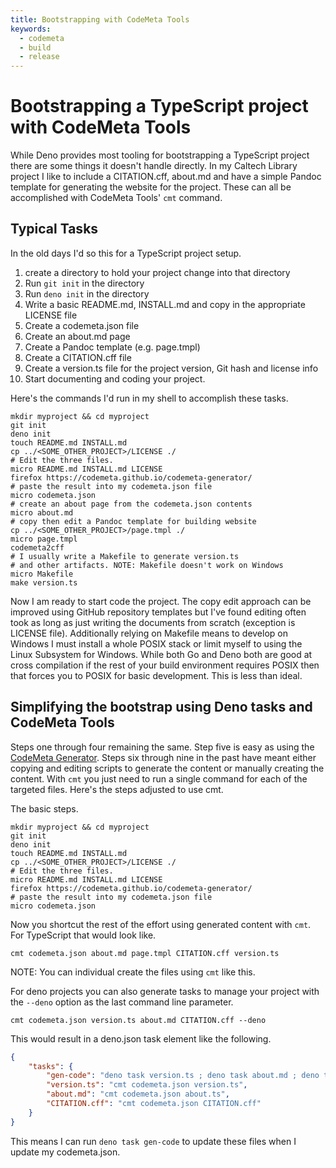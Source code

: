 ```yaml
---
title: Bootstrapping with CodeMeta Tools
keywords:
  - codemeta
  - build
  - release
---
```


# Bootstrapping a TypeScript project with CodeMeta Tools

While Deno provides most tooling for bootstrapping a TypeScript project there are some things it doesn't handle directly.  In my Caltech Library project I like to include a CITATION.cff, about.md and have a simple Pandoc template for generating the website for the project.  These can all be accomplished with CodeMeta Tools' `cmt` command.

## Typical Tasks

In the old days I'd so this for a TypeScript project setup.

1. create a directory to hold your project change into that directory
2. Run `git init` in the directory
3. Run `deno init` in the directory
4. Write a basic README.md, INSTALL.md and copy in the appropriate LICENSE file
5. Create a codemeta.json file
6. Create an about.md page
7. Create a Pandoc template (e.g. page.tmpl)
8. Create a CITATION.cff file
9. Create a version.ts file for the project version, Git hash and license info
10. Start documenting and coding your project.

Here's the commands I'd run in my shell to accomplish these tasks.

~~~shell
mkdir myproject && cd myproject
git init
deno init
touch README.md INSTALL.md
cp ../<SOME_OTHER_PROJECT>/LICENSE ./
# Edit the three files.
micro README.md INSTALL.md LICENSE
firefox https://codemeta.github.io/codemeta-generator/
# paste the result into my codemeta.json file
micro codemeta.json
# create an about page from the codemeta.json contents
micro about.md
# copy then edit a Pandoc template for building website
cp ../<SOME_OTHER_PROJECT>/page.tmpl ./
micro page.tmpl
codemeta2cff
# I usually write a Makefile to generate version.ts
# and other artifacts. NOTE: Makefile doesn't work on Windows
micro Makefile
make version.ts
~~~

Now I am ready to start code the project. The copy edit approach can be improved using GitHub repository templates but I've found editing often took as long as just writing the documents from scratch (exception is LICENSE file). Additionally relying on Makefile means to develop on Windows I must install a whole POSIX stack or limit myself to using the Linux Subsystem for Windows. While both Go and Deno both are good at cross compilation if the rest of your build environment requires POSIX then that forces you to POSIX for basic development. This is less than ideal.

## Simplifying the bootstrap using Deno tasks and CodeMeta Tools

Steps one through four remaining the same. Step five is easy as using the [CodeMeta Generator](https://codemeta.github.io/codemeta-generator/). Steps six through nine in the past have meant either copying and editing scripts to generate the content or manually creating the content. With `cmt` you just need to run a single command for each of the targeted files. Here's the steps adjusted to use cmt.

The basic steps.

~~~shell
mkdir myproject && cd myproject
git init
deno init
touch README.md INSTALL.md
cp ../<SOME_OTHER_PROJECT>/LICENSE ./
# Edit the three files.
micro README.md INSTALL.md LICENSE
firefox https://codemeta.github.io/codemeta-generator/
# paste the result into my codemeta.json file
micro codemeta.json
~~~

Now you shortcut the rest of the effort using generated content with `cmt`. For TypeScript
that would look like.

~~~shell
cmt codemeta.json about.md page.tmpl CITATION.cff version.ts
~~~

NOTE: You can individual create the files using `cmt` like this.

For deno projects you can also generate tasks to manage your project with the `--deno`
option as the last command line parameter.

~~~shell
cmt codemeta.json version.ts about.md CITATION.cff --deno
~~~

This would result in a deno.json task element like the following.

~~~json
{
    "tasks": {
        "gen-code": "deno task version.ts ; deno task about.md ; deno task CITATION.cff",
        "version.ts": "cmt codemeta.json version.ts",
        "about.md": "cmt codemeta.json about.ts",
        "CITATION.cff": "cmt codemeta.json CITATION.cff"
    }
}
~~~

This means I can run `deno task gen-code` to update these files when I update my codemeta.json.
